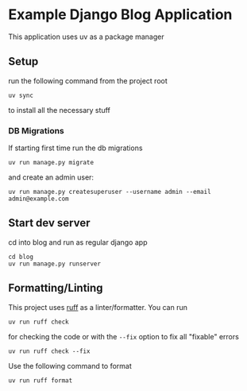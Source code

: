 # Example Django Blog Application

This application uses uv as a package manager

## Setup
run the following command from the project root
```shell
uv sync
```
to install all the necessary stuff 


### DB Migrations

If starting first time run the db migrations

```shell
uv run manage.py migrate
```

and create an admin user:

```shell
uv run manage.py createsuperuser --username admin --email admin@example.com
```

## Start dev server

cd into blog and run as regular django app

```shell
cd blog
uv run manage.py runserver
```

## Formatting/Linting

This project uses [ruff](https://github.com/astral-sh/ruff) as a linter/formatter. You can run 
```shell
uv run ruff check
``` 
for checking the code or with the `--fix` option to fix all "fixable" errors
```shell
uv run ruff check --fix
```
Use the following command to format
```shell
uv run ruff format
```
